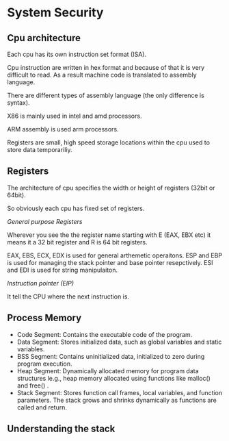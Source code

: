 # System Security

## Cpu architecture

Each cpu has its own instruction set format (ISA).

Cpu instruction are written in hex format and because of that it is very difficult to read. As a result machine code is translated to assembly language.


There are different types of assembly language (the only difference is syntax).

X86 is mainly used in intel and amd processors. 

ARM assembly is used arm processors.

Registers are small, high speed storage locations within the cpu used to store data temporariliy.



## Registers

The architecture of cpu specifies the width or height of registers (32bit or 64bit).

So obviously each cpu has fixed set of registers.

*General purpose Registers*

Wherever you see the the register name starting with E (EAX, EBX etc) it means it a 32 bit register and R is 64 bit registers.

EAX, EBS, ECX, EDX  is used for general arthemetic operaitons.
ESP and EBP is used for managing the stack pointer and base pointer resepctively.
ESI and EDI is used for string manipulaiton.

*Instruction pointer (EIP)*

It tell the CPU where the next instruction is.	 


## Process Memory

* Code Segment: Contains the executable code of the program.
* Data Segment: Stores initialized data, such as global variables and static variables.
* BSS Segment: Contains uninitialized data, initialized to zero during program execution.
* Heap Segment: Dynamically allocated memory for program data structures le.g., heap memory allocated using functions like malloc() and free()	.
* Stack Segment: Stores function call frames, local variables, and function parameters. The stack grows and shrinks dynamically as functions are called and return.


## Understanding the stack










